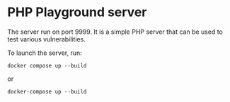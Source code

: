 # PHP Playground server

The server run on port 9999. It is a simple PHP server that can be used to test various vulnerabilities.

To launch the server, run:

```
docker compose up --build
```
or
```
docker-compose up --build
```